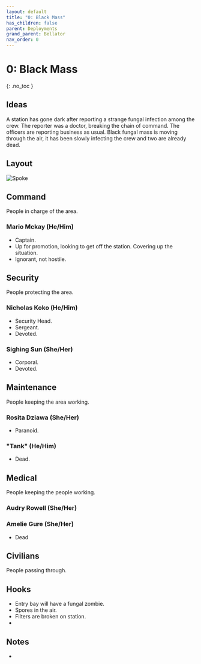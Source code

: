```yaml
---
layout: default
title: "0: Black Mass"
has_children: false
parent: Deployments
grand_parent: Bellator
nav_order: 0
---
```

# 0: Black Mass
{: .no_toc }

## Ideas
A station has gone dark after reporting a strange fungal infection among the crew. The reporter was a doctor, breaking the chain of command. The officers are reporting business as usual. Black fungal mass is moving through the air, it has been slowly infecting the crew and two are already dead.

## Layout
![Spoke](Game/Blocks/Spoke)

## Command
People in charge of the area.
### Mario Mckay (He/Him)
* Captain.
* Up for promotion, looking to get off the station. Covering up the situation.
* Ignorant, not hostile.
## Security
People protecting the area.
### Nicholas Koko (He/Him)
* Security Head.
* Sergeant.
* Devoted.
### Sighing Sun (She/Her)
* Corporal.
* Devoted.

## Maintenance
People keeping the area working.
### Rosita Dziawa (She/Her)
* Paranoid.
### "Tank" (He/Him)
* Dead.

## Medical
People keeping the people working.
### Audry Rowell (She/Her)
### Amelie Gure (She/Her)
* Dead

## Civilians
People passing through.


## Hooks
* Entry bay will have a fungal zombie. 
* Spores in the air.
* Filters are broken on station.
* 

## Notes
* 